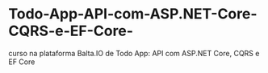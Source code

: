 # Todo-App-API-com-ASP.NET-Core-CQRS-e-EF-Core-
curso na plataforma Balta.IO de Todo App: API com ASP.NET Core, CQRS e EF Core
